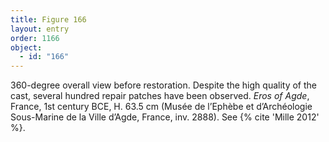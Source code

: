 ```yaml
---
title: Figure 166
layout: entry
order: 1166
object:
  - id: "166"
---
```


360-degree overall view before restoration. Despite the high quality of the cast, several hundred repair patches have been observed. *Eros of Agde*, France, 1st century BCE, H. 63.5 cm (Musée de l’Ephèbe et d’Archéologie Sous-Marine de la Ville d’Agde, France, inv. 2888). See {% cite 'Mille 2012' %}.

